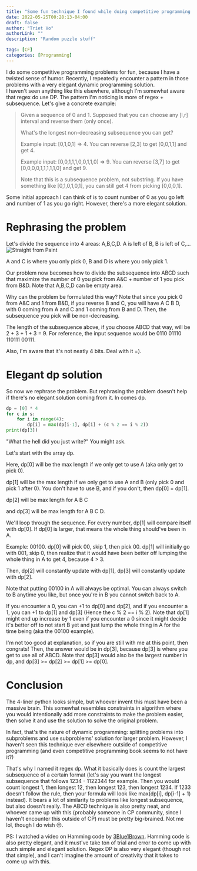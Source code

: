 ```yaml
---
title: "Some fun technique I found while doing competitive programming puzzles: Regex DP"
date: 2022-05-25T00:28:13-04:00
draft: false
author: "Triet Vo"
authorLink: ""
description: "Random puzzle stuff"

tags: [CF]
categories: [Programming]
---
```


I do some competitive programming problems for fun, because I have a twisted sense of humor. Recently, I repeatedly encounter a pattern in those problems with a very elegant dynamic programming solution. </br>
I haven't seen anything like this elsewhere, although I'm somewhat aware that regex do use DP. The pattern I'm noticing is more of regex + subsequence. Let's give a concrete example:

> Given a sequence of 0 and 1. Supposed that you can choose any [l,r] interval and reverse them (only once). </br>
>
> What's the longest non-decreasing subsequence you can get? 
>
> Example input: [0,1,0,1] => 4. You can reverse [2,3] to get [0,0,1,1] and get 4. 
>
> Example input: [0,0,1,1,1,0,0,1,1,0] => 9. You can reverse [3,7] to get [0,0,0,0,1,1,1,1,1,0] and get 9.
>
> Note that this is a subsequence problem, not substring. If you have something like [0,1,0,1,0,1], you can still get 4 from picking [0,0,0,1].

Some initial approach I can think of is to count number of 0 as you go left and number of 1 as you go right. However, there's a more elegant solution. </br>

# Rephrasing the problem
Let's divide the sequence into 4 areas: A,B,C,D. A is left of B, B is left of C,... </br>
![Straight from Paint](/images/dp.png)

A and C is where you only pick 0, B and D is where you only pick 1. </br>

Our problem now becomes how to divide the subsequence into ABCD such that maximize the number of 0 you pick from A&C + number of 1 you pick from B&D. Note that A,B,C,D can be empty area. </br>

Why can the problem be formulated this way? Note that since you pick 0 from A&C and 1 from B&D, if you reverse B and C, you will have A C B D, with 0 coming from A and C and 1 coming from B and D. Then, the subsequence you pick will be non-decreasing.

The length of the subsequence above, if you choose ABCD that way, will be 2 + 3 + 1 + 3 = 9. For reference, the input sequence would be 0110 01110 110111 00111. 

Also, I'm aware that it's not neatly 4 bits. Deal with it =).

# Elegant dp solution

So now we rephrase the problem. But rephrasing the problem doesn't help if there's no elegant solution coming from it.
In comes dp.

```python
dp = [0] * 4
for c in s:
	for i in range(4):
		dp[i] = max(dp[i-1], dp[i] + (c % 2 == i % 2))
print(dp[3])
```

"What the hell did you just write?" You might ask.

Let's start with the array dp.

Here, dp[0] will be the max length if we only get to use A (aka only get to pick 0).

dp[1] will be the max length if we only get to use A and B (only pick 0 and pick 1 after 0). You don't have to use B, and if you don't, then dp[0] = dp[1].

dp[2] will be max length for A B C

and dp[3] will be max length for A B C D. 

We'll loop through the sequence. For every number, dp[1] will compare itself with dp[0]. If dp[0] is larger, that means the whole thing should've been in A.

Example: 00100. dp[0] will pick 00, skip 1, then pick 00. dp[1] will initially go with 001, skip 0, then realize that it would have been better off lumping the whole thing in A to get 4, because 4 > 3.

Then, dp[2] will constantly update with dp[1], dp[3] will constantly update with dp[2].

Note that putting 00100 in A will always be optimal. You can always switch to B anytime you like, but once you're in B you cannot switch back to A.

If you encounter a 0, you can +1 to dp[0] and dp[2], and if you encounter a 1, you can +1 to dp[1] and dp[3] (Hence the c % 2 == i % 2). Note that dp[1] might end up increase by 1 even if you encounter a 0 since it might decide it's better off to not start B yet and just lump the whole thing in A for the time being (aka the 00100 example).

I'm not too good at explanation, so if you are still with me at this point, then congrats! Then, the answer would be in dp[3], because dp[3] is where you get to use all of ABCD. Note that dp[3] would also be the largest number in dp, and dp[3] >= dp[2] >= dp[1] >= dp[0].

# Conclusion

The 4-liner python looks simple, but whoever invent this must have been a massive brain. This somewhat resembles constraints in algorithm where you would intentionally add more constraints to make the problem easier, then solve it and use the solution to solve the original problem.

In fact, that's the nature of dynamic programming: splitting problems into subproblems and use subproblems' solution for larger problem. However, I haven't seen this technique ever elsewhere outside of competitive programming (and even competitive programming book seems to not have it?)

That's why I named it regex dp. What it basically does is count the largest subsequence of a certain format (let's say you want the longest subsequence that follows 1234 - 1122344 for example. Then you would count longest 1, then longest 12, then longest 123, then longest 1234. If 1233 doesn't follow the rule, then your formula will look like max(dp[i], dp[i-1] + 1) instead). It bears a lot of similarity to problems like longest subsequence, but also doesn't really. The ABCD technique is also pretty neat, and whoever came up with this (probably someone in CP community, since I haven't encounter this outside of CP) must be pretty big-brained. Not me lol, though I do wish 😔.

PS: I watched a video on Hamming code by [3Blue1Brown](https://www.youtube.com/watch?v=X8jsijhllIA). Hamming code is also pretty elegant, and it must've take ton of trial and error to come up with such simple and elegant solution. Regex DP is also very elegant (though not that simple), and I can't imagine the amount of creativity that it takes to come up with this.